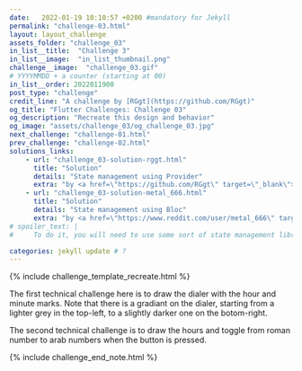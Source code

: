 ```yaml
---
date:   2022-01-19 10:10:57 +0200 #mandatory for Jekyll
permalink: "challenge-03.html"
layout: layout_challenge
assets_folder: "challenge_03"
in_list__title:  "Challenge 3"
in_list__image:  "in_list_thumbnail.png"
challenge__image:  "challenge_03.gif"
# YYYYMMDD + a counter (starting at 00)
in_list__order: 2022011900
post_type: "challenge"
credit_line: "A challenge by [RGgt](https://github.com/RGgt)"
og_title: "Flutter Challenges: Challenge 03"
og_description: "Recreate this design and behavior"
og_image: "assets/challenge_03/og_challenge_03.jpg"
next_challenge: "challenge-01.html"
prev_challenge: "challenge-02.html"
solutions_links: 
    - url: "challenge_03-solution-rggt.html"
      title: "Solution"
      details: "State management using Provider"
      extra: "by <a href=\"https://github.com/RGgt\" target=\"_blank\">RGgt</a>"
    - url: "challenge_03-solution-metal_666.html"
      title: "Solution"
      details: "State management using Bloc"
      extra: "by <a href=\"https://www.reddit.com/user/metal_666\" target=\"_blank\">metal_666</a>"
# spoiler_text: |
#     To do it, you will need to use some sort of state management library. <BR/><BR/> <a href="https://docs.flutter.dev/development/data-and-backend/state-mgmt/options" target="_blank">See a list of state management libaries for Flutter here.</a>

categories: jekyll update # ?
---
```

{% include challenge_template_recreate.html  %}

<p>The first technical challenge here is to draw the dialer with the hour and minute marks. Note that there is a gradiant on the dialer, starting from a lighter grey in the top-left, to a slightly darker one on the botom-right.</p>
<p>The second technical challenge is to draw the hours and toggle from roman number to arab numbers when the button is pressed.</p>

{% include challenge_end_note.html  %}
